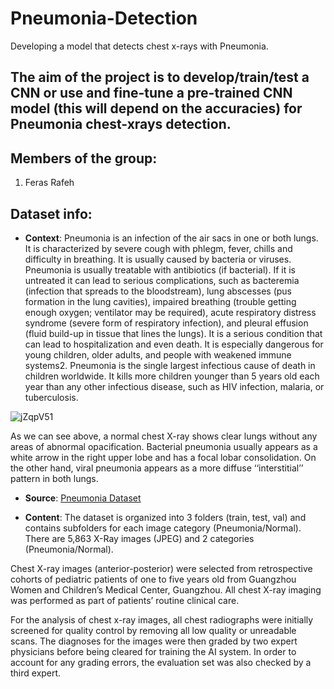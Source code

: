 # Pneumonia-Detection
Developing a model that detects chest x-rays with Pneumonia.

## The aim of the project is to develop/train/test a CNN or use and fine-tune a pre-trained CNN model (this will depend on the accuracies) for Pneumonia chest-xrays detection. 

## Members of the group:
1. Feras Rafeh

## Dataset info:
- **Context**:
Pneumonia is an infection of the air sacs in one or both lungs. It is characterized by severe cough with phlegm, fever, chills and difficulty in breathing. It is usually caused by bacteria or viruses. Pneumonia is usually treatable with antibiotics (if bacterial). If it is untreated it can lead to serious complications, such as bacteremia (infection that spreads to the bloodstream), lung abscesses (pus formation in the lung cavities), impaired breathing (trouble getting enough oxygen; ventilator may be required), acute respiratory distress syndrome (severe form of respiratory infection), and pleural effusion (fluid build-up in tissue that lines the lungs).
It is a serious condition that can lead to hospitalization and even death. It is especially dangerous for young children, older adults, and people with weakened immune systems2.
Pneumonia is the single largest infectious cause of death in children worldwide. It kills more children younger than 5 years old each year than any other infectious disease, such as HIV infection, malaria, or tuberculosis.

![jZqpV51](https://github.com/ferasrafeh/Pneumonia-Detection/assets/122606184/c783da9f-3882-4c6d-9a5b-d39fbe16be0c)

As we can see above, a normal chest X-ray shows clear lungs without any areas of abnormal opacification. Bacterial pneumonia usually appears as a white arrow in the right upper lobe and has a focal lobar consolidation. On the other hand, viral pneumonia appears as a more diffuse ‘‘interstitial’’ pattern in both lungs.

- **Source**: [Pneumonia Dataset](https://www.kaggle.com/datasets/paultimothymooney/chest-xray-pneumonia)
  
- **Content**:
The dataset is organized into 3 folders (train, test, val) and contains subfolders for each image category (Pneumonia/Normal). There are 5,863 X-Ray images (JPEG) and 2 categories (Pneumonia/Normal).

Chest X-ray images (anterior-posterior) were selected from retrospective cohorts of pediatric patients of one to five years old from Guangzhou Women and Children’s Medical Center, Guangzhou. All chest X-ray imaging was performed as part of patients’ routine clinical care.

For the analysis of chest x-ray images, all chest radiographs were initially screened for quality control by removing all low quality or unreadable scans. The diagnoses for the images were then graded by two expert physicians before being cleared for training the AI system. In order to account for any grading errors, the evaluation set was also checked by a third expert.
